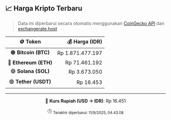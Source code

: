 

<!-- HARGA_KRIPTO -->
## 📈 Harga Kripto Terbaru

> Data ini diperbarui secara otomatis menggunakan [CoinGecko API](https://www.coingecko.com/) dan [exchangerate.host](https://exchangerate.host/)

<div align="center">

| 🪙 Token | 💰 Harga (IDR) |
|:------:|---------------:|
| 🟠 **Bitcoin (BTC)**   | Rp 1.871.477.197 |
| 🔵 **Ethereum (ETH)**  | Rp 71.461.192 |
| 🟣 **Solana (SOL)**    | Rp 3.673.050 |
| 🟢 **Tether (USDT)**   | Rp 16.453 |

---

💱 **Kurs Rupiah (USD → IDR)**: Rp 16.451

🕒 <sub>Terakhir diperbarui: 11/9/2025, 04.43.08</sub>

</div>
<!-- /HARGA_KRIPTO -->